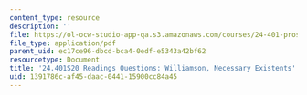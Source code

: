 ```yaml
---
content_type: resource
description: ''
file: https://ol-ocw-studio-app-qa.s3.amazonaws.com/courses/24-401-proseminar-in-philosophy-ii-spring-2020/1391786caf45daac044115900cc84a45_MIT24_401S20_Questions8.pdf
file_type: application/pdf
parent_uid: ec17ce96-dbcd-bca4-0edf-e5343a42bf62
resourcetype: Document
title: '24.401S20 Readings Questions: Williamson, Necessary Existents'
uid: 1391786c-af45-daac-0441-15900cc84a45
---
```

